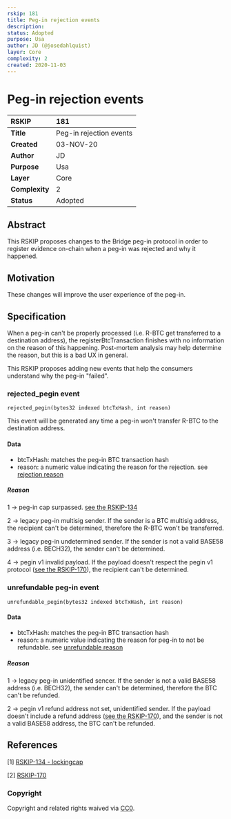 ```yaml
---
rskip: 181
title: Peg-in rejection events
description: 
status: Adopted
purpose: Usa
author: JD (@josedahlquist)
layer: Core
complexity: 2
created: 2020-11-03
---
```


# Peg-in rejection events

|RSKIP          |181           |
| :------------ |:-------------|
|**Title**      |Peg-in rejection events |
|**Created**    |03-NOV-20 |
|**Author**     |JD |
|**Purpose**    |Usa |
|**Layer**      |Core |
|**Complexity** |2 |
|**Status**     |Adopted |

## Abstract

This RSKIP proposes changes to the Bridge peg-in protocol in order to register evidence on-chain when a peg-in was rejected and why it happened.

## Motivation

These changes will improve the user experience of the peg-in.

## Specification

When a peg-in can't be properly processed (i.e. R-BTC get transferred to a destination address), the registerBtcTransaction finishes with no information on the reason of this happening. Post-mortem analysis may help determine the reason, but this is a bad UX in general.

This RSKIP proposes adding new events that help the consumers understand why the peg-in "failed".

### rejected_pegin event

```
rejected_pegin(bytes32 indexed btcTxHash, int reason)
```

This event will be generated any time a peg-in won't transfer R-BTC to the destination address.

#### Data

- btcTxHash: matches the peg-in BTC transaction hash
- reason: a numeric value indicating the reason for the rejection. see [rejection reason](#reason)

##### Reason

1 → peg-in cap surpassed.
[see the RSKIP-134](#References)

2 → legacy peg-in multisig sender.
If the sender is a BTC multisig address, the recipient can't be determined, therefore the R-BTC won't be transferred.

3 → legacy peg-in undetermined sender.
If the sender is not a valid BASE58 address (i.e. BECH32), the sender can't be determined.

4 → pegin v1 invalid payload.
If the payload doesn't respect the pegin v1 protocol ([see the RSKIP-170](#References)), the recipient can't be determined.

### unrefundable peg-in event

```
unrefundable_pegin(bytes32 indexed btcTxHash, int reason)
```

#### Data

- btcTxHash: matches the peg-in BTC transaction hash
- reason: a numeric value indicating the reason for peg-in to not be refundable. see [unrefundable reason](#reason)

##### Reason

1 → legacy peg-in unidentified sencer.
If the sender is not a valid BASE58 address (i.e. BECH32), the sender can't be determined, therefore the BTC can't be refunded.

2 → pegin v1 refund address not set, unidentified sender.
If the payload doesn't include a refund address ([see the RSKIP-170](#References)), and the sender is not a valid BASE58 address, the BTC can't be refunded.

## References

[1] [RSKIP-134 - lockingcap](https://github.com/rsksmart/RSKIPs/blob/master/IPs/RSKIP134.md)

[2] [RSKIP-170](https://github.com/rsksmart/RSKIPs/blob/master/IPs/RSKIP170.md)

### Copyright

Copyright and related rights waived via [CC0](https://creativecommons.org/publicdomain/zero/1.0/).
